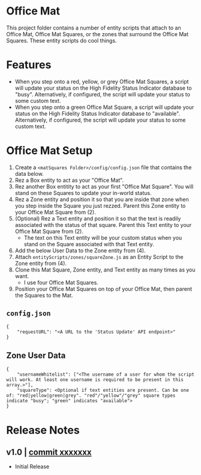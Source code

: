 # Office Mat
This project folder contains a number of entity scripts that attach to an Office Mat, Office Mat Squares, or the zones that surround the Office Mat Squares. These entity scripts do cool things.

# Features
- When you step onto a red, yellow, or grey Office Mat Squares, a script will update your status on the High Fidelity Status Indicator database to "busy". Alternatively, if configured, the script will update your status to some custom text.
- When you step onto a green Office Mat Square, a script will update your status on the High Fidelity Status Indicator database to "available". Alternatively, if configured, the script will update your status to some custom text.

# Office Mat Setup
1. Create a `<matSquares Folder>/config/config.json` file that contains the data below.
2. Rez a Box entity to act as your "Office Mat".
3. Rez another Box entitity to act as your first "Office Mat Square". You will stand on these Squares to update your in-world status.
4. Rez a Zone entity and position it so that you are inside that zone when you step inside the Square you just rezzed. Parent this Zone entity to your Office Mat Square from (2).
5. (Optional) Rez a Text entity and position it so that the text is readily associated with the status of that square. Parent this Text entity to your Office Mat Square from (2).
    - The text on this Text entity will be your custom status when you stand on the Square associated with that Text entity.
6. Add the below User Data to the Zone entity from (4).
7. Attach `entityScripts/zones/squareZone.js` as an Entity Script to the Zone entity from (4).
8. Clone this Mat Square, Zone entity, and Text entity as many times as you want.
    - I use four Office Mat Squares.
9. Position your Office Mat Squares on top of your Office Mat, then parent the Squares to the Mat.

## `config.json`
```
{
    "requestURL": "<A URL to the 'Status Update' API endpoint>"
}
```

## Zone User Data
```
{
    "usernameWhitelist": ["<The username of a user for whom the script will work. At least one username is required to be present in this array.>"],
    "squareType": <Optional if text entities are present. Can be one of: "red|yellow|green|grey". "red"/"yellow"/"grey" square types indicate "busy"; "green" indicates "available">
}
```

# Release Notes

## v1.0 | [commit xxxxxxx](https://github.com/highfidelity/hifi-content/commits/xxxxxxx)
- Initial Release